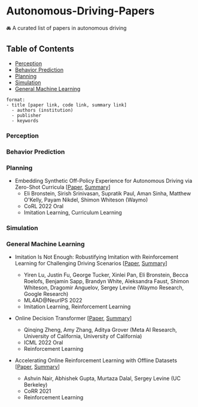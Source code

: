 # Autonomous-Driving-Papers
🚘 A curated list of papers in autonomous driving

## Table of Contents
* [Perception](#perception)
* [Behavior Prediction](#behavior-prediction)
* [Planning](#planning)
* [Simulation](#simulation)
* [General Machine Learning](#general-machine-learning)

```
format:
- title [paper link, code link, summary link]
  - authors (institution)
  - publisher
  - keywords
```

### Perception

### Behavior Prediction

### Planning

- Embedding Synthetic Off-Policy Experience for Autonomous Driving via Zero-Shot Curricula [[Paper](https://openreview.net/forum?id=cF1dxVGxic-), [Summary](https://github.com/ejjun92/Autonomous-Driving-Papers/issues/2#issue-1766793203)]
  - Eli Bronstein, Sirish Srinivasan, Supratik Paul, Aman Sinha, Matthew O'Kelly, Payam Nikdel, Shimon Whiteson (Waymo)
  - CoRL 2022 Oral
  - Imitation Learning, Curriculum Learning

    
### Simulation

### General Machine Learning

- Imitation Is Not Enough: Robustifying Imitation with Reinforcement Learning for Challenging Driving Scenarios [[Paper](https://arxiv.org/abs/2212.11419), [Summary](https://github.com/ejjun92/Autonomous-Driving-Papers/issues/1#issue-1762768235)]
  - Yiren Lu, Justin Fu, George Tucker, Xinlei Pan, Eli Bronstein, Becca Roelofs, Benjamin Sapp, Brandyn White, Aleksandra Faust, Shimon Whiteson, Dragomir Anguelov, Sergey Levine (Waymo Research, Google Research)
  - ML4AD@NeurIPS 2022
  - Imitation Learning, Reinforcement Learning
 
- Online Decision Transformer [[Paper](https://proceedings.mlr.press/v162/zheng22c/zheng22c.pdf), [Summary](https://github.com/ejjun92/Autonomous-Driving-Papers/issues/3#issue-1769076735)]
  - Qinqing Zheng, Amy Zhang, Aditya Grover (Meta AI Research, University of California, University of California)
  - ICML 2022 Oral
  - Reinforcement Learning
 
- Accelerating Online Reinforcement Learning with Offline Datasets [[Paper](https://arxiv.org/pdf/2006.09359), [Summary]()]
  - Ashvin Nair, Abhishek Gupta, Murtaza Dalal, Sergey Levine (UC Berkeley)
  - CoRR 2021
  - Reinforcement Learning
 
